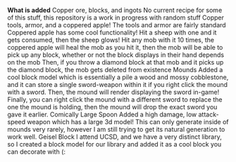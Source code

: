**What is added**
Copper ore, blocks, and ingots
    No current recipe for some of this stuff, this
    repository is a work in progress with random stuff
Copper tools, armor, and a coppered apple!
    The tools and armor are fairly standard
    Coppered apple has some cool functionality!
        Hit a sheep with one and it gets consumed,
        then the sheep glows!
        Hit any mob with it 10 times, the coppered
        apple will heal the mob as you hit it, then
        the mob will be able to pick up any block,
        whether or not the block displays in their
        hand depends on the mob
            Then, if you throw a diamond block at that
            mob and it picks up the diamond block,
            the mob gets deleted from existence
Mounds
    Added a cool block model which is essentially
    a pile a wood and mossy cobblestone, and it can
    store a single sword-weapon within it if you right
    click the mound with a sword. Then, the mound will
    render displaying the sword in-game! Finally,
    you can right click the mound with a different 
    sword to replace the one the mound is holding,
    then the mound will drop the exact sword you gave
    it earlier.
Comically Large Spoon
    Added a high damage, low attack-speed weapon which
    has a large 3d model! This can only generate inside
    of mounds very rarely, however I am still trying
    to get its natural generation to work well.
Geisel Block
    I attend UCSD, and we have a very distinct library,
    so I created a block model for our library and
    added it as a cool block you can decorate with (: